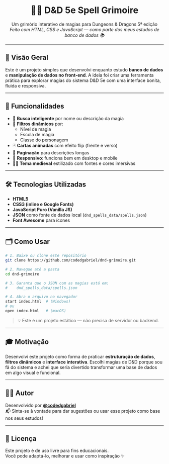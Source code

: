 
<h1 align="center">🧙‍♂️ D&D 5e Spell Grimoire</h1>
<p align="center">
  Um grimório interativo de magias para Dungeons & Dragons 5ª edição<br>
  <i>Feito com HTML, CSS e JavaScript — como parte dos meus estudos de banco de dados 📚</i>
</p>

---

## 🌟 Visão Geral

Este é um projeto simples que desenvolvi enquanto estudo **banco de dados** e **manipulação de dados no front-end**. A ideia foi criar uma ferramenta prática para explorar magias do sistema D&D 5e com uma interface bonita, fluida e responsiva.

---

## 🔮 Funcionalidades

- 🔎 **Busca inteligente** por nome ou descrição da magia  
- 🧪 **Filtros dinâmicos** por:
  - Nível de magia
  - Escola de magia
  - Classe do personagem
- 🃏 **Cartas animadas** com efeito flip (frente e verso)
- 📖 **Paginação** para descrições longas
- 📱 **Responsivo**: funciona bem em desktop e mobile
- 🧙‍♀️ **Tema medieval** estilizado com fontes e cores imersivas

---

## 🛠️ Tecnologias Utilizadas

- **HTML5**  
- **CSS3 (inline e Google Fonts)**  
- **JavaScript Puro (Vanilla JS)**  
- **JSON** como fonte de dados local (`dnd_spells_data/spells.json`)  
- **Font Awesome** para ícones  

---

## 🗂️ Como Usar

```bash
# 1. Baixe ou clone este repositório
git clone https://github.com/codedgabriel/dnd-grimoire.git

# 2. Navegue até a pasta
cd dnd-grimoire

# 3. Garanta que o JSON com as magias está em: 
#    dnd_spells_data/spells.json

# 4. Abra o arquivo no navegador
start index.html  # (Windows)
# ou
open index.html   # (macOS)
```

> 💡 Este é um projeto estático — não precisa de servidor ou backend.

---

## 🎓 Motivação

Desenvolvi este projeto como forma de praticar **estruturação de dados**, **filtros dinâmicos** e **interface interativa**. Escolhi magias de D&D porque sou fã do sistema e achei que seria divertido transformar uma base de dados em algo visual e funcional.

---

## 👨‍💻 Autor

Desenvolvido por [**@codedgabriel**](https://github.com/codedgabriel)  
📬 Sinta-se à vontade para dar sugestões ou usar esse projeto como base nos seus estudos!

---

## 🧾 Licença

Este projeto é de uso livre para fins educacionais.  
Você pode adaptá-lo, melhorar e usar como inspiração ✨
